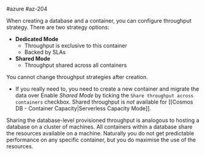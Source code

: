#azure #az-204 

When creating a database and a container, you can configure throughput strategy.
There are two strategy options:
- **Dedicated Mode**
	- Throughput is exclusive to this container
	- Backed by SLAs
- **Shared Mode**
	- Throughput shared across all containers

You cannot change throughput strategies after creation.
- If you really need to, you need to create a new container and migrate the data over
Enable *Shared Mode* by ticking the `Share throughput across containers` checkbox.
Shared throughput is *not* available for [[Cosmos DB - Container Capacity|Serverless Capacity Mode]].

Sharing the database-level provisioned throughput is analogous to hosting a database on a cluster of machines.
All containers within a database share the resources available on a machine.
Naturally you do not get predictable performance on any specific container, but you do maximise the use of the resources.